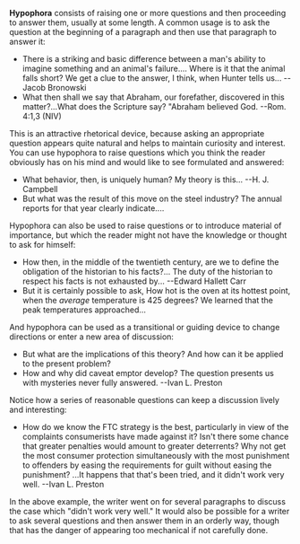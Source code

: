 **Hypophora** consists of raising one or more questions and then proceeding to answer them, usually at some length. A common usage is to ask the question at the beginning of a paragraph and then use that paragraph to answer it:

 - There is a striking and basic difference between a man's ability to imagine something and an animal's failure.... Where is it that the animal falls short? We get a clue to the answer, I think, when Hunter tells us... --Jacob Bronowski
 - What then shall we say that Abraham, our forefather, discovered in this matter?...What does the Scripture say? "Abraham believed God. --Rom. 4:1,3 (NIV)

This is an attractive rhetorical device, because asking an appropriate question appears quite natural and helps to maintain curiosity and interest. You can use hypophora to raise questions which you think the reader obviously has on his mind and would like to see formulated and answered:

 - What behavior, then, is uniquely human? My theory is this... --H. J. Campbell
 - But what was the result of this move on the steel industry? The annual reports for that year clearly indicate....

Hypophora can also be used to raise questions or to introduce material of importance, but which the reader might not have the knowledge or thought to ask for himself:

 - How then, in the middle of the twentieth century, are we to define the obligation of the historian to his facts?... The duty of the historian to respect his facts is not exhausted by... --Edward Hallett Carr
 - But it is certainly possible to ask, How hot is the oven at its hottest point, when the _average_ temperature is 425 degrees? We learned that the peak temperatures approached...

And hypophora can be used as a transitional or guiding device to change directions or enter a new area of discussion:

 - But what are the implications of this theory? And how can it be applied to the present problem?
 - How and why did caveat emptor develop? The question presents us with mysteries never fully answered. --Ivan L. Preston

Notice how a series of reasonable questions can keep a discussion lively and interesting:

 - How do we know the FTC strategy is the best, particularly in view of the complaints consumerists have made against it? Isn't there some chance that greater penalties would amount to greater deterrents? Why not get the most consumer protection simultaneously with the most punishment to offenders by easing the requirements for guilt without easing the punishment? ...It happens that that's been tried, and it didn't work very well. --Ivan L. Preston

In the above example, the writer went on for several paragraphs to discuss the case which "didn't work very well." It would also be possible for a writer to ask several questions and then answer them in an orderly way, though that has the danger of appearing too mechanical if not carefully done.